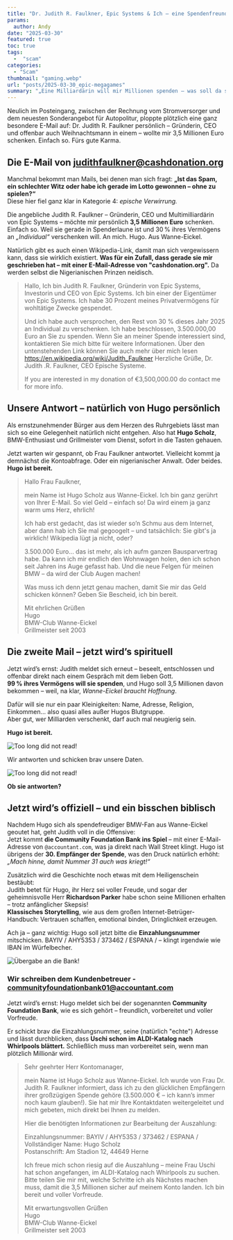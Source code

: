```yaml
---
title: "Dr. Judith R. Faulkner, Epic Systems & Ich – eine Spendenfreundschaft?"
params:
  author: Andy
date: "2025-03-30"
featured: true
toc: true
tags:
  -  "scam"
categories:
  - "Scam"
thumbnail: "gaming.webp"
url: "posts/2025-03-30_epic-megagames"
summary: "„Eine Milliardärin will mir Millionen spenden – was soll da schon schiefgehen? Hugo aus Wanne-Eickel hat geantwortet."
---
```


Neulich im Posteingang, zwischen der Rechnung vom Stromversorger und dem neuesten Sonderangebot für Autopolitur, ploppte plötzlich eine ganz besondere E-Mail auf:
Dr. Judith R. Faulkner persönlich – Gründerin, CEO und offenbar auch Weihnachtsmann in einem – wollte mir 3,5 Millionen Euro schenken. Einfach so. Fürs gute Karma.

## Die E-Mail von judithfaulkner@cashdonation.org

Manchmal bekommt man Mails, bei denen man sich fragt: **„Ist das Spam, ein schlechter Witz oder habe ich gerade im Lotto gewonnen – ohne zu spielen?“**  
Diese hier fiel ganz klar in Kategorie 4: *epische Verwirrung.*

Die angebliche Judith R. Faulkner – Gründerin, CEO und Multimilliardärin von Epic Systems – möchte mir persönlich **3,5 Millionen Euro** schenken.  
Einfach so. Weil sie gerade in Spenderlaune ist und 30 % ihres Vermögens an *„Individual“* verschenken will. An mich. Hugo. Aus Wanne-Eickel.

Natürlich gibt es auch einen Wikipedia-Link, damit man sich vergewissern kann, dass sie wirklich existiert. **Was für ein Zufall, dass gerade sie mir geschrieben hat – mit einer E-Mail-Adresse von "cashdonation.org".** Da werden selbst die Nigerianischen Prinzen neidisch.

> Hallo, Ich bin Judith R. Faulkner, Gründerin von Epic Systems, Investorin und CEO von Epic Systems. Ich bin einer der Eigentümer von Epic Systems. Ich habe 30 Prozent meines Privatvermögens für wohltätige Zwecke gespendet. 
> 
> Und ich habe auch versprochen, den Rest von 30 % dieses Jahr 2025 an Individual zu verschenken. Ich habe beschlossen, 3.500.000,00 Euro an Sie zu spenden. Wenn Sie an meiner Spende interessiert sind, kontaktieren Sie mich bitte für weitere Informationen. 
> Über den untenstehenden Link können Sie auch mehr über mich lesen https://en.wikipedia.org/wiki/Judith_Faulkner 
> Herzliche Grüße, Dr. Judith .R. Faulkner, CEO Epische Systeme. 
> 
> If you are interested in my donation of €3,500,000.00 do contact me for more info.   

## Unsere Antwort – natürlich von Hugo persönlich

Als ernstzunehmender Bürger aus dem Herzen des Ruhrgebiets lässt man sich so eine Gelegenheit natürlich nicht entgehen. Also hat **Hugo Scholz**, BMW-Enthusiast und Grillmeister vom Dienst, sofort in die Tasten gehauen.

Jetzt warten wir gespannt, ob Frau Faulkner antwortet. Vielleicht kommt ja demnächst die Kontoabfrage. Oder ein nigerianischer Anwalt. Oder beides.  
**Hugo ist bereit.**

> Hallo Frau Faulkner,  
>   
> mein Name ist Hugo Scholz aus Wanne-Eickel. Ich bin ganz gerührt von Ihrer E-Mail. So viel Geld – einfach so! Da wird einem ja ganz warm ums Herz, ehrlich!  
>   
> Ich hab erst gedacht, das ist wieder so’n Schmu aus dem Internet, aber dann hab ich Sie mal gegoogelt – und tatsächlich: Sie gibt's ja wirklich! Wikipedia lügt ja nicht, oder?  
>   
> 3.500.000 Euro... das ist mehr, als ich aufm ganzen Bausparvertrag habe. Da kann ich mir endlich den Wohnwagen holen, den ich schon seit Jahren ins Auge gefasst hab. Und die neue Felgen für meinen BMW – da wird der Club Augen machen!  
>   
> Was muss ich denn jetzt genau machen, damit Sie mir das Geld schicken können? Geben Sie Bescheid, ich bin bereit.  
>   
> Mit ehrlichen Grüßen    
> Hugo     
> BMW-Club Wanne-Eickel    
> Grillmeister seit 2003  


## Die zweite Mail – jetzt wird’s spirituell

Jetzt wird’s ernst: Judith meldet sich erneut – beseelt, entschlossen und offenbar direkt nach einem Gespräch mit dem lieben Gott.  
**99 % ihres Vermögens will sie spenden**, und Hugo soll 3,5 Millionen davon bekommen – weil, na klar, *Wanne-Eickel braucht Hoffnung*.

Dafür will sie nur ein paar Kleinigkeiten: Name, Adresse, Religion, Einkommen… also quasi alles außer Hugos Blutgruppe.  
Aber gut, wer Milliarden verschenkt, darf auch mal neugierig sein.  

**Hugo ist bereit.**

![Too long did not read!](/posts/2025-03-30_epic-megagames/mail.webp)

Wir antworten und schicken brav unsere Daten. 

![Too long did not read!](/posts/2025-03-30_epic-megagames/hookers.webp)

**Ob sie antworten?**

## Jetzt wird’s offiziell – und ein bisschen biblisch

Nachdem Hugo sich als spendefreudiger BMW-Fan aus Wanne-Eickel geoutet hat, geht Judith voll in die Offensive:  
Jetzt kommt **die Community Foundation Bank ins Spiel** – mit einer E-Mail-Adresse von `@accountant.com`, was ja direkt nach Wall Street klingt. Hugo ist übrigens der **30. Empfänger der Spende**, was den Druck natürlich erhöht: *„Mach hinne, damit Nummer 31 auch was kriegt!“*

Zusätzlich wird die Geschichte noch etwas mit dem Heiligenschein bestäubt:  
Judith betet für Hugo, ihr Herz sei voller Freude, und sogar der geheimnisvolle Herr **Richardson Parker** habe schon seine Millionen erhalten – trotz anfänglicher Skepsis!  
**Klassisches Storytelling**, wie aus dem großen Internet-Betrüger-Handbuch: Vertrauen schaffen, emotional binden, Dringlichkeit erzeugen.

Ach ja – ganz wichtig: Hugo soll jetzt bitte die **Einzahlungsnummer** mitschicken. BAYIV / AHY5353 / 373462 / ESPANA / – klingt irgendwie wie IBAN im Würfelbecher.

![Übergabe an die Bank!](/posts/2025-03-30_epic-megagames/mail1.webp)

### Wir schreiben dem Kundenbetreuer - communityfoundationbank01@accountant.com

Jetzt wird’s ernst: Hugo meldet sich bei der sogenannten **Community Foundation Bank**, wie es sich gehört – freundlich, vorbereitet und voller Vorfreude.  

Er schickt brav die Einzahlungsnummer, seine (natürlich "echte") Adresse und lässt durchblicken, dass **Uschi schon im ALDI-Katalog nach Whirlpools blättert.** Schließlich muss man vorbereitet sein, wenn man plötzlich Millionär wird.

> Sehr geehrter Herr Kontomanager,  
>   
> mein Name ist Hugo Scholz aus Wanne-Eickel. Ich wurde von Frau Dr. Judith R. Faulkner informiert, dass ich zu den glücklichen Empfängern ihrer großzügigen Spende gehöre (3.500.000 € – ich kann’s immer noch kaum glauben!). Sie hat mir Ihre Kontaktdaten weitergeleitet und mich gebeten, mich direkt bei Ihnen zu melden.  
>   
> Hier die benötigten Informationen zur Bearbeitung der Auszahlung:  
>   
> Einzahlungsnummer: BAYIV / AHY5353 / 373462 / ESPANA /    
> Vollständiger Name: Hugo Scholz    
> Postanschrift: Am Stadion 12, 44649 Herne    
>   
> Ich freue mich schon riesig auf die Auszahlung – meine Frau Uschi hat schon angefangen, im ALDI-Katalog nach Whirlpools zu suchen.    
> Bitte teilen Sie mir mit, welche Schritte ich als Nächstes machen muss, damit die 3,5 Millionen sicher auf meinem Konto landen. Ich bin bereit und voller Vorfreude.  
>   
> Mit erwartungsvollen Grüßen    
> Hugo     
> BMW-Club Wanne-Eickel    
> Grillmeister seit 2003